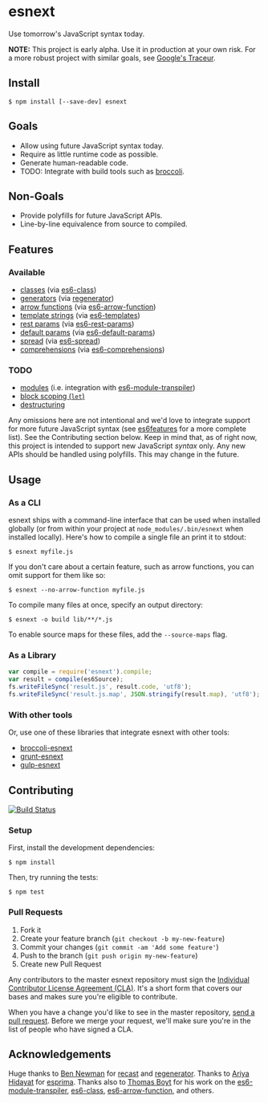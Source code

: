 # esnext

Use tomorrow's JavaScript syntax today.

**NOTE:** This project is early alpha. Use it in production at your own risk.
For a more robust project with similar goals, see [Google's Traceur][traceur].

## Install

```
$ npm install [--save-dev] esnext
```

## Goals

* Allow using future JavaScript syntax today.
* Require as little runtime code as possible.
* Generate human-readable code.
* TODO: Integrate with build tools such as [broccoli][broccoli].

## Non-Goals

* Provide polyfills for future JavaScript APIs.
* Line-by-line equivalence from source to compiled.

## Features

### Available

* [classes][features-classes] (via [es6-class][es6-class])
* [generators][features-generators] (via [regenerator][regenerator])
* [arrow functions][features-arrows] (via [es6-arrow-function][es6-arrow-function])
* [template strings][features-template-strings] (via [es6-templates][es6-templates])
* [rest params][features-default-rest-spread] (via [es6-rest-params][es6-rest-params])
* [default params][features-default-rest-spread] (via [es6-default-params][es6-default-params])
* [spread][features-default-rest-spread] (via [es6-spread][es6-spread])
* [comprehensions][features-comprehensions] (via [es6-comprehensions][es6-comprehensions])

### TODO

* [modules][features-modules] (i.e. integration with [es6-module-transpiler][es6-module-transpiler])
* [block scoping (`let`)][features-let-const]
* [destructuring][features-destructuring]

Any omissions here are not intentional and we'd love to integrate support for
more future JavaScript syntax (see [es6features][es6features] for a more
complete list). See the Contributing section below. Keep in mind that, as of
right now, this project is intended to support new JavaScript *syntax* only.
Any new APIs should be handled using polyfills. This may change in the future.

## Usage

### As a CLI

esnext ships with a command-line interface that can be used when installed
globally (or from within your project at `node_modules/.bin/esnext` when
installed locally). Here's how to compile a single file an print it to stdout:

```
$ esnext myfile.js
```

If you don't care about a certain feature, such as arrow functions, you can
omit support for them like so:

```
$ esnext --no-arrow-function myfile.js
```

To compile many files at once, specify an output directory:

```
$ esnext -o build lib/**/*.js
```

To enable source maps for these files, add the `--source-maps` flag.

### As a Library

```js
var compile = require('esnext').compile;
var result = compile(es6Source);
fs.writeFileSync('result.js', result.code, 'utf8');
fs.writeFileSync('result.js.map', JSON.stringify(result.map), 'utf8');
```

### With other tools

Or, use one of these libraries that integrate esnext with other tools:

* [broccoli-esnext][broccoli-esnext]
* [grunt-esnext][grunt-esnext]
* [gulp-esnext][gulp-esnext]

## Contributing

[![Build Status](https://travis-ci.org/square/esnext.png?branch=master)](https://travis-ci.org/square/esnext)

### Setup

First, install the development dependencies:

```
$ npm install
```

Then, try running the tests:

```
$ npm test
```

### Pull Requests

1. Fork it
2. Create your feature branch (`git checkout -b my-new-feature`)
3. Commit your changes (`git commit -am 'Add some feature'`)
4. Push to the branch (`git push origin my-new-feature`)
5. Create new Pull Request

Any contributors to the master esnext repository must sign the [Individual
Contributor License Agreement (CLA)][cla].  It's a short form that covers our
bases and makes sure you're eligible to contribute.

[cla]: https://spreadsheets.google.com/spreadsheet/viewform?formkey=dDViT2xzUHAwRkI3X3k5Z0lQM091OGc6MQ&ndplr=1

When you have a change you'd like to see in the master repository, [send a pull
request](https://github.com/square/esnext/pulls). Before we merge your
request, we'll make sure you're in the list of people who have signed a CLA.

## Acknowledgements

Huge thanks to [Ben Newman][benjamn] for [recast][recast] and
[regenerator][regenerator]. Thanks to [Ariya Hidayat][ariya] for
[esprima][esprima]. Thanks also to [Thomas Boyt][thomasboyt] for his work on
the [es6-module-transpiler][es6-module-transpiler], [es6-class][es6-class],
[es6-arrow-function][es6-arrow-function], and others.

[ariya]: https://github.com/ariya
[benjamn]: https://github.com/benjamn
[broccoli-esnext]: https://github.com/shinnn/broccoli-esnext
[broccoli]: https://github.com/joliss/broccoli
[es6-arrow-function]: https://github.com/square/es6-arrow-function
[es6-class]: https://github.com/square/es6-class
[es6-comprehensions]: https://github.com/dreame4/es6-comprehensions
[es6-default-params]: https://github.com/square/es6-default-params
[es6-module-transpiler]: https://github.com/square/es6-module-transpiler
[es6-rest-params]: https://github.com/thomasboyt/es6-rest-params
[es6-spread]: https://github.com/square/es6-spread
[es6-templates]: https://github.com/square/es6-templates
[es6features]: https://github.com/lukehoban/es6features
[esprima]: https://github.com/ariya/esprima
[features-arrows]: https://github.com/lukehoban/es6features#arrows
[features-classes]: https://github.com/lukehoban/es6features#classes
[features-comprehensions]: https://github.com/lukehoban/es6features#comprehensions
[features-default-rest-spread]: https://github.com/lukehoban/es6features#default--rest--spread
[features-destructuring]: https://github.com/lukehoban/es6features#destructuring
[features-generators]: https://github.com/lukehoban/es6features#generators
[features-let-const]: https://github.com/lukehoban/es6features#let--const
[features-modules]: https://github.com/lukehoban/es6features#modules
[features-template-strings]: https://github.com/lukehoban/es6features#template-strings
[grunt-esnext]: https://github.com/shinnn/grunt-esnext
[gulp-esnext]: https://github.com/sindresorhus/gulp-esnext
[recast]: https://github.com/benjamn/recast
[regenerator]: http://facebook.github.io/regenerator/
[thomasboyt]: http://www.thomasboyt.com/
[traceur]: https://github.com/google/traceur-compiler
